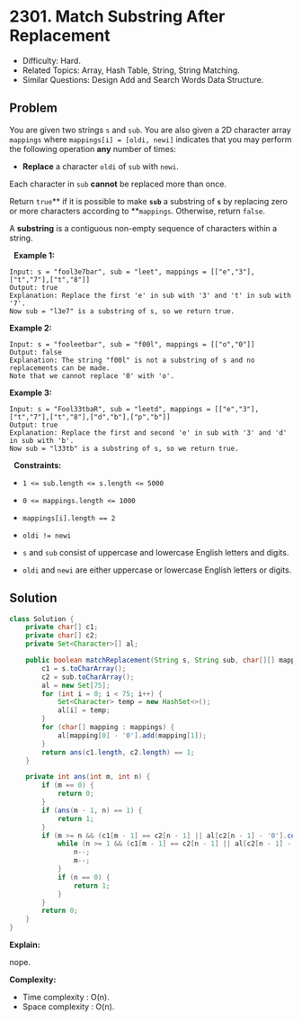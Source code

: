 # 2301. Match Substring After Replacement

- Difficulty: Hard.
- Related Topics: Array, Hash Table, String, String Matching.
- Similar Questions: Design Add and Search Words Data Structure.

## Problem

You are given two strings ```s``` and ```sub```. You are also given a 2D character array ```mappings``` where ```mappings[i] = [oldi, newi]``` indicates that you may perform the following operation **any** number of times:


	
- **Replace** a character ```oldi``` of ```sub``` with ```newi```.


Each character in ```sub``` **cannot** be replaced more than once.

Return ```true```** if it is possible to make **```sub```** a substring of **```s```** by replacing zero or more characters according to **```mappings```. Otherwise, return ```false```.

A **substring** is a contiguous non-empty sequence of characters within a string.

 
**Example 1:**

```
Input: s = "fool3e7bar", sub = "leet", mappings = [["e","3"],["t","7"],["t","8"]]
Output: true
Explanation: Replace the first 'e' in sub with '3' and 't' in sub with '7'.
Now sub = "l3e7" is a substring of s, so we return true.
```

**Example 2:**

```
Input: s = "fooleetbar", sub = "f00l", mappings = [["o","0"]]
Output: false
Explanation: The string "f00l" is not a substring of s and no replacements can be made.
Note that we cannot replace '0' with 'o'.
```

**Example 3:**

```
Input: s = "Fool33tbaR", sub = "leetd", mappings = [["e","3"],["t","7"],["t","8"],["d","b"],["p","b"]]
Output: true
Explanation: Replace the first and second 'e' in sub with '3' and 'd' in sub with 'b'.
Now sub = "l33tb" is a substring of s, so we return true.

```

 
**Constraints:**


	
- ```1 <= sub.length <= s.length <= 5000```
	
- ```0 <= mappings.length <= 1000```
	
- ```mappings[i].length == 2```
	
- ```oldi != newi```
	
- ```s``` and ```sub``` consist of uppercase and lowercase English letters and digits.
	
- ```oldi``` and ```newi``` are either uppercase or lowercase English letters or digits.



## Solution

```java
class Solution {
    private char[] c1;
    private char[] c2;
    private Set<Character>[] al;

    public boolean matchReplacement(String s, String sub, char[][] mappings) {
        c1 = s.toCharArray();
        c2 = sub.toCharArray();
        al = new Set[75];
        for (int i = 0; i < 75; i++) {
            Set<Character> temp = new HashSet<>();
            al[i] = temp;
        }
        for (char[] mapping : mappings) {
            al[mapping[0] - '0'].add(mapping[1]);
        }
        return ans(c1.length, c2.length) == 1;
    }

    private int ans(int m, int n) {
        if (m == 0) {
            return 0;
        }
        if (ans(m - 1, n) == 1) {
            return 1;
        }
        if (m >= n && (c1[m - 1] == c2[n - 1] || al[c2[n - 1] - '0'].contains(c1[m - 1]))) {
            while (n >= 1 && (c1[m - 1] == c2[n - 1] || al[c2[n - 1] - '0'].contains(c1[m - 1]))) {
                n--;
                m--;
            }
            if (n == 0) {
                return 1;
            }
        }
        return 0;
    }
}
```

**Explain:**

nope.

**Complexity:**

* Time complexity : O(n).
* Space complexity : O(n).
